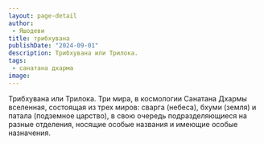 ```yaml
---
layout: page-detail
author:
 - Яшодеви
title: трибхувана
publishDate: "2024-09-01"
description: Трибхувана или Трилока.
tags:
 - санатана дхарма
image: 
---
```


Трибхувана или Трилока.
	Три мира, в космологии Санатана Дхармы вселенная, состоящая из трех миров: сварга (небеса), бхуми (земля) и патала (подземное царство), в свою очередь подразделяющиеся на разные отделения, носящие особые названия и имеющие особые назначения.

